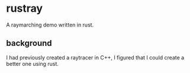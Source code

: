 # rustray
A raymarching demo written in rust.

## background
I had previously created a raytracer in C++, I figured that
I could create a better one using rust.
